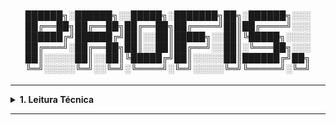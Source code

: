 <div align="Center"> 
  

<h4>

██████╗░██████╗░░█████╗░███████╗██╗░██████╗░░░
██╔══██╗██╔══██╗██╔══██╗██╔════╝██║██╔════╝░░░
██████╔╝██████╔╝██║░░██║█████╗░░██║╚█████╗░░░░
██╔═══╝░██╔══██╗██║░░██║██╔══╝░░██║░╚═══██╗░░░
██║░░░░░██║░░██║╚█████╔╝██║░░░░░██║██████╔╝██╗
╚═╝░░░░░╚═╝░░╚═╝░╚════╝░╚═╝░░░░░╚═╝╚═════╝░╚═╝
</h4>
</div>

----

<details>
  <summary><b> 1. Leitura Técnica</b></summary>
<div align="Left"> 
  

|ID     |Tópico   |Título                              | 
| ------|-------- |------------------------------------|
| L1.1  | SRE     | <a href="https://www.amazon.com/Becoming-SRE-Toward-Reliability-Organization-ebook/dp/B0CVMT55Q5">Becoming SRE: First Steps Toward Reliability for You and Your Organization</a> |
| L1.2  | SRE     | <a href="https://www.amazon.com/Site-Reliability-Engineering-Production-Systems/dp/149192912X">Site Reliability Engineering: How Google Runs Production Systems</a> |
| L1.3  | SRE     | <a href="https://www.amazon.com/Site-Reliability-Workbook-Practical-Implement/dp/1492029505">The Site Reliability Workbook: Practical Ways to Implement SRE</a> |
| L1.4  | SRE     | <a href="https://www.amazon.com.br/Seeking-SRE-David-Blank-edelman/dp/1491978864">Seeking SRE: Conversations About Running Production Systems at Scale</a> |
| L1.5  | SRE     | <a href="https://www.amazon.com/Implementing-Service-Level-Objectives-Practical/dp/1492076813">Implementing Service Level Objectives: A Practical Guide to SLIs, SLOs, and Error Budget</a> |
| L1.6  | SRE     | <a href="https://www.amazon.com.br/Art-Site-Reliability-Engineering-Azure/dp/B0F44Z5PVN/ref=sr_1_1?__mk_pt_BR=%C3%85M%C3%85%C5%BD%C3%95%C3%91&sr=8-1">The Art of SRE with Azure</a> |
| L1.7  | Observabilidade | <a href="https://www.amazon.in/Observability-Engineering-Achieving-Production-Excellence/dp/1492076449">Observability Engineering</a> |
| L1.8  | Observabilidade | <a href="https://www.amazon.com.br/O11Y-Explained-Observability-Book-English-ebook/dp/B0CRJ6T9BL">O11Y Explained</a> |
| L1.9  | Observabilidade | <a href="https://www.amazon.com.br/Learning-Opentelemetry-Setting-Operating-Observability/dp/1098147189/ref=sr_1_1?sr=8-1">Learning Opentelemetry</a> |
| L1.10 | Observabilidade | <a href="https://www.amazon.com.br/Observability-Grafana-visualize-Kubernetes-platforms/dp/1803248009/ref=sr_1_1?__mk_pt_BR=%C3%85M%C3%85%C5%BD%C3%95%C3%91&sr=8-1">Observability with Grafana</a> |
| L1.11 | Observabilidade | <a href="https://www.amazon.com.br/Cloud-Observability-Azure-Monitor-infrastructure/dp/B0DJ9447G1/ref=sr_1_1?__mk_pt_BR=%C3%85M%C3%85%C5%BD%C3%95%C3%91&sr=8-1">Cloud Observability with Azure Monitor</a> |
| L1.12 | Documentação | <a href="https://www.amazon.com/Technical-Writing-Scientists-Nontechnical-Professionals/dp/1138628107">Technical Writing: A Practical Guide for Engineers...</a> |
| L1.13 | Documentação | <a href="https://www.amazon.com/Technical-Writing-Process-five-step-procedures/dp/0994169310">Technical Writing Process</a> |  
| L1.14 | Kubernetes   | <a href="https://www.amazon.com/dp/1617299324/ref=sspa_dk_detail_3?psc=1&sp_csd=d2lkZ2V0TmFtZT1zcF9kZXRhaWw">Platform Engineering on Kubernetes</a> |
| L1.15 | Kubernetes   | <a href="https://www.amazon.com.br/Designing-Distributed-Systems-Paradigms-Kubernetes/dp/1098156358/ref=sr_1_1?sr=8-1">Designing Distributed Systems</a> |
| L1.16 | Kubernetes   | <a href="https://www.amazon.com.br/Operating-Openshift-Approach-Managing-Infrastructure/dp/1098106393/ref=sr_1_1?__mk_pt_BR=%C3%85M%C3%85%C5%BD%C3%95%C3%91&sr=8-1">Operating OpenShift</a> |
| L1.17 | Pipeline     | <a href="https://www.amazon.com.br/Pipeline-Docker-Jenkins-Pipelines-Effectively-ebook/dp/B0BS6BZP8Q/ref=sr_1_6?__mk_pt_BR=%C3%85M%C3%85%C5%BD%C3%95%C3%91&sr=8-6">CI/CD Pipeline with Docker and Jenkins</a> |


</div> 
</details>

----

